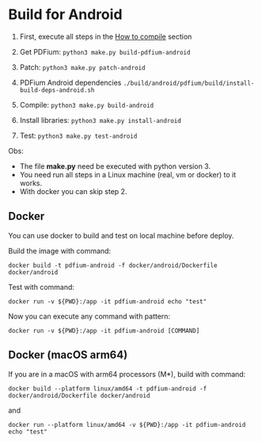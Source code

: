 # Build for Android

1. First, execute all steps in the [How to compile](https://github.com/paulocoutinhox/pdfium-lib/tree/master?tab=readme-ov-file#how-to-compile) section

2. Get PDFium:
```python3 make.py build-pdfium-android```

3. Patch:
```python3 make.py patch-android```

4. PDFium Android dependencies
```./build/android/pdfium/build/install-build-deps-android.sh```

5. Compile:
```python3 make.py build-android```

6. Install libraries:
```python3 make.py install-android```

7. Test:
```python3 make.py test-android```

Obs:
- The file **make.py** need be executed with python version 3.
- You need run all steps in a Linux machine (real, vm or docker) to it works.
- With docker you can skip step 2.


## Docker

You can use docker to build and test on local machine before deploy.

Build the image with command:

```docker build -t pdfium-android -f docker/android/Dockerfile docker/android```

Test with command:

```docker run -v ${PWD}:/app -it pdfium-android echo "test"```

Now you can execute any command with pattern:

```docker run -v ${PWD}:/app -it pdfium-android [COMMAND]```

## Docker (macOS arm64)

If you are in a macOS with arm64 processors (M*), build with command:

```docker build --platform linux/amd64 -t pdfium-android -f docker/android/Dockerfile docker/android```

and

```docker run --platform linux/amd64 -v ${PWD}:/app -it pdfium-android echo "test"```
